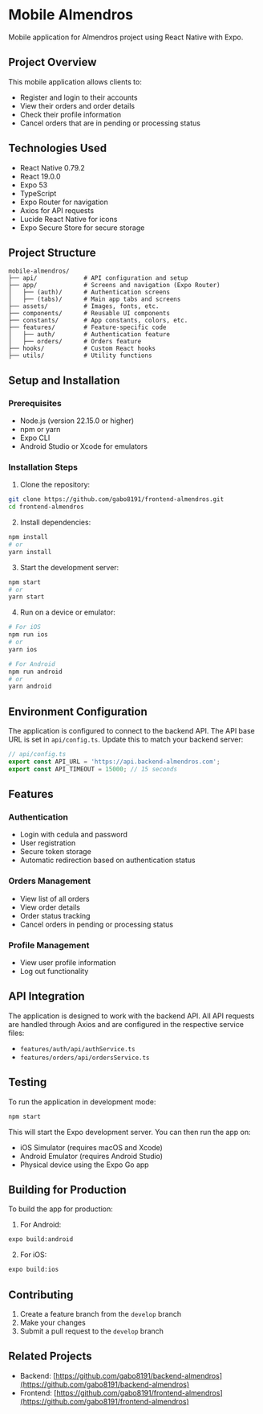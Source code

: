 # Mobile Almendros

Mobile application for Almendros project using React Native with Expo.

## Project Overview

This mobile application allows clients to:
- Register and login to their accounts
- View their orders and order details
- Check their profile information
- Cancel orders that are in pending or processing status

## Technologies Used

- React Native 0.79.2
- React 19.0.0
- Expo 53
- TypeScript
- Expo Router for navigation
- Axios for API requests
- Lucide React Native for icons
- Expo Secure Store for secure storage

## Project Structure

```
mobile-almendros/
├── api/             # API configuration and setup
├── app/             # Screens and navigation (Expo Router)
│   ├── (auth)/      # Authentication screens
│   ├── (tabs)/      # Main app tabs and screens
├── assets/          # Images, fonts, etc.
├── components/      # Reusable UI components
├── constants/       # App constants, colors, etc.
├── features/        # Feature-specific code
│   ├── auth/        # Authentication feature
│   ├── orders/      # Orders feature
├── hooks/           # Custom React hooks
├── utils/           # Utility functions
```

## Setup and Installation

### Prerequisites

- Node.js (version 22.15.0 or higher)
- npm or yarn
- Expo CLI
- Android Studio or Xcode for emulators

### Installation Steps

1. Clone the repository:
```bash
git clone https://github.com/gabo8191/frontend-almendros.git
cd frontend-almendros
```

2. Install dependencies:
```bash
npm install
# or
yarn install
```

3. Start the development server:
```bash
npm start
# or
yarn start
```

4. Run on a device or emulator:
```bash
# For iOS
npm run ios
# or
yarn ios

# For Android
npm run android
# or
yarn android
```

## Environment Configuration

The application is configured to connect to the backend API. The API base URL is set in `api/config.ts`. Update this to match your backend server:

```typescript
// api/config.ts
export const API_URL = 'https://api.backend-almendros.com';
export const API_TIMEOUT = 15000; // 15 seconds
```

## Features

### Authentication

- Login with cedula and password
- User registration
- Secure token storage
- Automatic redirection based on authentication status

### Orders Management

- View list of all orders
- View order details
- Order status tracking
- Cancel orders in pending or processing status

### Profile Management

- View user profile information
- Log out functionality

## API Integration

The application is designed to work with the backend API. All API requests are handled through Axios and are configured in the respective service files:

- `features/auth/api/authService.ts`
- `features/orders/api/ordersService.ts`

## Testing

To run the application in development mode:

```bash
npm start
```

This will start the Expo development server. You can then run the app on:

- iOS Simulator (requires macOS and Xcode)
- Android Emulator (requires Android Studio)
- Physical device using the Expo Go app

## Building for Production

To build the app for production:

1. For Android:
```bash
expo build:android
```

2. For iOS:
```bash
expo build:ios
```

## Contributing

1. Create a feature branch from the `develop` branch
2. Make your changes
3. Submit a pull request to the `develop` branch

## Related Projects

- Backend: [https://github.com/gabo8191/backend-almendros](https://github.com/gabo8191/backend-almendros)
- Frontend: [https://github.com/gabo8191/frontend-almendros](https://github.com/gabo8191/frontend-almendros)
